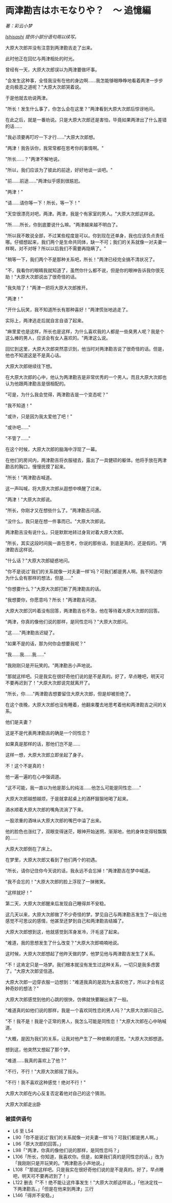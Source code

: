 # 両津勘吉はホモなりや？　〜 追憶編
_著：彩云小梦_

_[Ishisashi](https://github.com/mrhso) 提供小部分语句用以续写。_

大原大次郎并没有注意到两津勘吉走了出来。

此时他正在回忆与两津相处的时光。

曾经有一天，大原大次郎误以为两津要做坏事。

"会发生这种事，全怪我没有在他的身边啊......我怎能够眼睁睁地看着两津一步步走向极恶之道呢？"大原大次郎哭着说。

于是他就去劝说两津。

"所长！发生什么事了，你怎么会在这里？"两津看到大原大次郎后惊讶地问。

在此之后，就是一番劝说。只是大原大次郎还是害怕，毕竟如果两津出了什么差错的话......

"我必须要再叮咛一下才行......"大原大次郎想。

"两津！我告诉你，我常常都在思考你的事情啊。"

"所长......？"两津不解地说。

"所以，我们应该为了彼此的前途，好好地谈一谈吧。"

"前......前途......"两津似乎感到很尴尬。

"两津！"

"请......请你等一下！所长，等一下！"

"天空很漂亮对吧，两津。两津，我是个有家室的男人。"大原大次郎这样说。

"所......所长，你到底要说什么嘛。"两津越来越不明白了。

"所以我不敢说全部，不过某些程度是可以。你到现在还单身，我也应该负点责任哪。仔细想起来，我们两个是生命共同体，缺一不可；我们的关系就像一对夫妻一样啊，对不对呀？所以以后我们不需要再隐瞒了。"

"稍等一下，我们两个不是那种关系吧，所长！"两津已经完全搞不清状况了。

"不，我看你的眼睛我就知道了，虽然你什么都不说，但是你的眼神告诉我你很无助！"大原大次郎说出了很奇怪的话。

"我失陪了！"两津一把将大原大次郎推开。

"两津！"

"开什么玩笑，我不知道所长有那种喜好！"两津慌张地逃走了。

实际上，两津逃走后就自言自语了起来。

"麻里爱也是这样，所长也是这样，为什么喜欢我的人都是一些臭男人呢？我是个这么棒的男人，应该会有女人喜欢的。"两津这么说。

回忆到这里，大原大次郎突然意识到，他当时对两津勘吉说了很奇怪的话。但是，他也不知道这是不是真心话。

大原大次郎继续往下想。

在大原大次郎的心中，他认为两津勘吉是非常优秀的一个男人。而且大原大次郎也认为他跟两津勘吉是很相配的。

"可是，为什么我会觉得，两津勘吉是一个变态呢？"

"我不知道！"

"或许，只是因为我太爱他了吧！"

"或许吧......"

"不管了......"

在这个时候，大原大次郎的脑海中浮现了一幕。

在他们的房间内，两津勘吉将衣服褪去，露出了一具健硕的躯体。他将手放在两津勘吉的胸口，慢慢抚摸了起来。

"所长！"两津勘吉喊道。

这一声叫喊，将大原大次郎从遐想中唤醒了过来。

"两津！"大原大次郎说。

"所长，你刚才又在想些什么了。"两津勘吉问道。

"没什么，我只是在想一件事而已。"大原大次郎说。

两津勘吉没有说什么，只是默默地转过身背对着大原大次郎。

"所长，其实这段时间我一直在思考，你说的那些话，到底是真的，还是假的。"两津勘吉这样说。

"什么话？"大原大次郎疑惑地问。

"你不是说过'我们的关系就像一对夫妻一样'吗？可我们都是男人啊。我不知道你为什么会有那样的想法，但是......"

"你想要什么？"大原大次郎打断了两津勘吉的话。

"我想要你，你愿意吗？所长！"两津勘吉问道。

大原大次郎沉吟着没有回答，两津勘吉也不急，他在等待着大原大次郎的回答。

"两津，你真的像他们说的那样，是同性恋吗？"大原大次郎问。

"这......"两津勘吉迟疑了。

"如果不是的话，那为何你会想要我呢？"

"我......我......我......"

"我刚刚只是开玩笑的。"两津勘吉小声地说。

"那就这样吧。只是我实在很好奇他们说的是不是真的。好了，早点睡吧，明天可不要再迟到了！"大原大次郎说完就离开了。

"所长，你......"两津勘吉想要留住大原大次郎，但是却被拒绝了。

在这个夜晚，大原大次郎也没有睡着，他翻来覆去地思考着他和两津勘吉之间的关系。

他们是夫妻？

这是不是代表两津勘吉的确是一个同性恋？

如果真是那样的话，那他们岂不是......

这样一想，大原大次郎立即坐起了身子。

不！这个不是真的！

他一遍一遍的在心中强调道。

"这不可能，我一直以为他是那么的纯洁......他怎么可能是同性恋......"

大原大次郎越想越烦，于是就拿起桌上的酒杯狠狠地喝了起来。

酒水顺着大原大次郎的嘴角流淌了下来。

一股浓重的酒味从大原大次郎的嘴巴中溢了出来。

他的脸色也涨红了，双眼变得迷茫，眼神开始迷惘，渐渐地，他的身体变得轻飘飘的......

大原大次郎倒在了床上。

在梦里，大原大次郎又看到了他们两个的初遇。

"所长，请你记住你今天说的话，我永远不会忘掉！"两津勘吉在梦中喊道。

"我不会忘的！"大原大次郎的脸上浮现了一抹微笑。

"这样就好！"

第二天，大原大次郎醒来后发现自己睡得并不安稳。

这几天以来，大原大次郎做了不少奇怪的梦。梦见自己与两津勘吉发生了一段让他感觉不可思议的感情，他甚至还梦到自己和两津勘吉结婚了。

大原大次郎想到这，他就感觉到浑身发冷，汗毛竖了起来。

"难道，我的思想发生了什么改变？"大原大次郎喃喃地说。

这时候，大原大次郎想起了他昨天做的梦，他梦见他与两津勘吉发生了关系。

"不！这肯定只是一场梦。我们根本就没有发生过这种关系，一切只是我多虑罢了。"大原大次郎坚信道。

大原大次郎一边穿衣服一边想到："难道我真的是因为太喜欢他了，所以才会有这种奇妙的想法？"

大原大次郎感觉到他的心跳的很快，仿佛就快要蹦出来了一般。

"难道真的如他们说的那样，我是一个喜欢同性恋的男人吗？"大原大次郎问自己。

"不！我不是！我是个正常的男人，我怎么可能是同性恋！"大原大次郎在心中呐喊道。

"大概，是因为我们的关系，让我对他产生了一种依赖的感觉。"大原大次郎想道。

想到这，他突然又想起了那个梦。

"难道......我真的喜欢上了他？"

"不行，不行！"大原大次郎摇了摇头。

"不行！我不喜欢这种感觉！绝对不行！"

大原大次郎在内心反复否定着他对自己的这个猜测。

大原大次郎走出卧

### 被提供语句
- L6 至 L54
- L90「你不是说过'我们的关系就像一对夫妻一样'吗？可我们都是男人啊。」
- L96「原大次郎的回答。」
- L98「"两津，你真的像他们说的那样，是同性恋吗？」
- L106「所长，你知道，我喜欢你。但是，如果我们真的是同性恋的话，」改为「我刚刚只是开玩笑的。"两津勘吉小声地说。」
- L108「"那就这样吧。只是我实在很好奇他们说的是不是真的。好了，早点睡吧，明天可不要再迟到了！」
- L122 删去「"不！绝不能让这件事发生！"大原大次郎这样说。」「他决定找一下两津勘吉。」「但是在他来到两津」三行
- L146「得并不安稳。」
